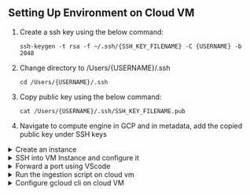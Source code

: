 ## Setting Up Environment on Cloud VM

1. Create a ssh key using the below command:
   ```shell
   ssh-keygen -t rsa -f ~/.ssh/{SSH_KEY_FILENAME} -C {USERNAME} -b 2048
   ```
2. Change directory to /Users/{USERNAME}/.ssh
   ```shell
   cd /Users/{USERNAME}/.ssh
   ```
3. Copy public key using the below command:
   ```shell
   cat /Users/{USERNAME}/.ssh/SSH_KEY_FILENAME.pub
   ```
4. Navigate to compute engine in GCP and in metadata, add the copied public key under SSH keys

<details><summary>Create an instance</summary>

1. Under VM Instances, create a new VM Instance
2. Choose the region close to your location
3. e2-standard-4 is preferable machine type
4. Change bootdisk to Ubuntu (Ubuntu 20.04 LTS)
5. Change size to 30gb

</details>

<details><summary> SSH into VM Instance and configure it</summary>

1. Copy the External IP from the VM instance
2. SSH into instance (-i means identity)
   ```shell
   ssh -i ~/.ssh/gcp {USERNAME}@{EXTERNAL_IP}
   ```
3. To check the configuration fo the machine:
   ```shell
   htop
   ```
4. Use the below code sequentially to download anaconda in cloud machine
   ```shell
   wget https://repo.anaconda.com/archive/Anaconda3-2023.03-1-Linux-x86_64.sh
   ```
   ```shell
   bash Anaconda3-2023.03-1-Linux-x86_64.sh
   ```
5. Create a config file for SSH
   ```
   cd {LOCATION_TO_SSH_FOLDER/LOCATION_TO HOME/.ssh/config}
   ```
   ```shell
   touch config
   ```
   ```shell
   code config
   ```
6. Below configuration needs to be added to the file
   ```config
   Host dtc-de-yellow-taxi-trips
         HostName {EXTERNAL_IP}
         User {USERNAME}
         IdentityFile {ABSOULTE_PATH_TO_SSH_KEY}
   ```
   ```
   source .bashrc
   ```
   * After this we can ssh directly using the below comand
   ```
   ssh {HostName}
   ```

7. Install docker in cloud VM
   ```shell
   sudo apt-get update
   ```
   ```shell
   sudo apt-get install docker.io
   ```

8. Install Remote - SSH extension and connect to Host using the bottom left icon <>

9. Follow the instructions from [this](https://github.com/sindresorhus/guides/blob/main/docker-without-sudo.md) link to use docker without sudo

10. Install docker compose from [this](https://github.com/docker/compose/releases) link
    1.  Download the latest version by copying the link of linu-x86
    2.  Create a new folder bin in the cloud vm
         ```shell
         mkdir bin
         ```
         ```shell
         cd bin
         ```
    3. Use the below comand to install docker compose
       ```
       wget https://github.com/docker/compose/releases/download/v2.19.0/docker-compose-darwin-x86_64 -O docker-compose
       ```
    4. Make this file executable
       ```shell
       chmod +x docker-compose
       ```
    5. Make the bin directory executable by opening .bashrc with nano/vim and    add the below path at the end
       ```
       export PATH="${HOME}/bin:${PATH}"
       ```
    6. Clone this github repository to the cloud vm
       ```shell
       git clone https://github.com/prinjal/dataengineering.git 
       ```
    7. Change Directory to 5_6.running-postgres-pgadmin-with-docker-compose_sql-refresher
    8. Instantiate docker-compose up
    9. Try connecting with database using below command:
         ```shell
         pgcli -h localhost  -u root -d ny_taxi
         ```

 11. Install pgcli using conda:
      ```shell
      conda install -c conda-forge pgcli
      ```  
      ```shell
      pip install -U mycli
      ```

</details>

<details><summary>Forward a port using VScode</summary>

* From the remote server right besides TERMINAL, click on the PORTS tab.
* Add a port forwarding rule using +
* Add 8080 (or any port that need to be forwarded) and press enter

</details>


<details><summary>Run the ingestion script on cloud vm</summary>

1. Download the data with below command:
   ```shell
   wget https://github.com/DataTalksClub/nyc-tlc-data/releases/download/yellow/yellow_tripdata_2021-01.csv.gz
   ```

2. Use below to extract the file:
   ```shell
   gzip -d "filename"
   ```

3. Run the [upload_data.ipynb](./2.ingest/upload_data.ipynb) Jupyter notebook

4. Install Terraform from [here](https://developer.hashicorp.com/terraform/downloads) for linux AMD64
</details>


<details><summary>Configure gcloud cli on cloud VM</summary>

1. Change directory to gcp-service-account-auth-key under res
2. sftp to remote using:
   ```shell
   sftp {HOSTNAME}
   ```
3. Make .gc directory and change pwd to that directory
4. Use the below command to copy the non-auth gcp key:
   ```shell
   put {NAME_OF_GCP_KEY.json}
   ```
5. Export google application credentials using below command:
   ```shell
   export GOOGLE_APPLICATION_CREDENTIALS={ABSOLUTE_PATH.json}
   ```
6. Authenticate gcloud using below command:
   ```shell
   gcloud auth activate-service-account --key-file $GOOGLE_APPLICATION_CREDENTIALS
   ```
7. Move to terraform directory and run init, plan, and apply to replicate the state file as in local machine
   1. The above will get the state of the cloud resources and create terraform.tfstate, and terraform.lock files to maintain integrity between local and cloud machine
8. Stop the vm:
   ```shell
   sudo shutdown
   ```

</details>